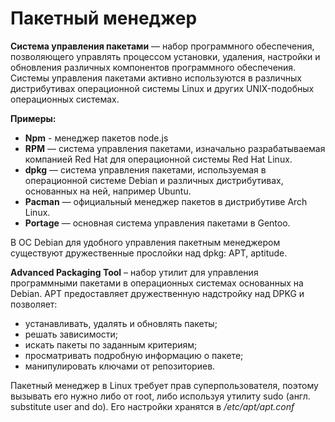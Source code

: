 # [](#пакетный-менеджер)Пакетный менеджер

**Система управления пакетами** — набор программного обеспечения, позволяющего управлять процессом установки, удаления, настройки и обновления различных компонентов программного обеспечения. Системы управления пакетами активно используются в различных дистрибутивах операционной системы Linux и других UNIX-подобных операционных системах.

**Примеры:**

*   **Npm** - менеджер пакетов node.js
*   **RPM** — система управления пакетами, изначально разрабатываемая компанией Red Hat для операционной системы Red Hat Linux.
*   **dpkg** — система управления пакетами, используемая в операционной системе Debian и различных дистрибутивах, основанных на ней, например Ubuntu.
*   **Pacman** — официальный менеджер пакетов в дистрибутиве Arch Linux.
*   **Portage** — основная система управления пакетами в Gentoo.

В ОС Debian для удобного управления пакетным менеджером существуют дружественные прослойки над dpkg: APT, aptitude.

**Advanced Packaging Tool** – набор утилит для управления программными пакетами в операционных системах основанных на Debian. APT предоставляет дружественную надстройку над DPKG и позволяет:

*   устанавливать, удалять и обновлять пакеты;
*   решать зависимости;
*   искать пакеты по заданным критериям;
*   просматривать подробную информацию о пакете;
*   манипулировать ключами от репозиториев.

Пакетный менеджер в Linux требует прав суперпользователя, поэтому вызывать его нужно либо от root, либо используя утилиту sudo (англ. substitute user and do). Его настройки хранятся в _/etc/apt/apt.conf_

